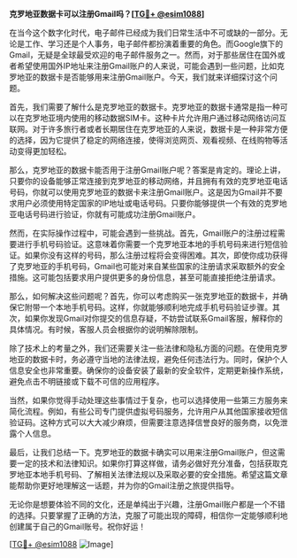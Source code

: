 **克罗地亚数据卡可以注册Gmail吗？[[TG💪+ @esim1088](https://t.me/s/esim1088)]**

在当今这个数字化时代，电子邮件已经成为我们日常生活中不可或缺的一部分。无论是工作、学习还是个人事务，电子邮件都扮演着重要的角色。而Google旗下的Gmail，无疑是全球最受欢迎的电子邮件服务之一。然而，对于那些居住在国外或者希望使用国外IP地址来注册Gmail账户的人来说，可能会遇到一些问题，比如克罗地亚的数据卡是否能够用来注册Gmail账户。今天，我们就来详细探讨这个问题。

首先，我们需要了解什么是克罗地亚的数据卡。克罗地亚的数据卡通常是指一种可以在克罗地亚境内使用的移动数据SIM卡。这种卡片允许用户通过移动网络访问互联网。对于许多旅行者或者长期居住在克罗地亚的人来说，数据卡是一种非常方便的选择，因为它提供了稳定的网络连接，使得浏览网页、观看视频、在线购物等活动变得更加轻松。

那么，克罗地亚的数据卡能否用于注册Gmail账户呢？答案是肯定的。理论上讲，只要你的设备能够正常连接到克罗地亚的移动网络，并且拥有有效的克罗地亚电话号码，你就可以使用克罗地亚的数据卡来注册Gmail账户。这是因为Gmail并不要求用户必须使用特定国家的IP地址或电话号码。只要你能够提供一个有效的克罗地亚电话号码进行验证，你就有可能成功注册Gmail账户。

然而，在实际操作过程中，可能会遇到一些挑战。首先，Gmail账户的注册过程需要进行手机号码验证。这意味着你需要一个克罗地亚本地的手机号码来进行短信验证。如果你没有这样的号码，那么注册过程将会变得困难。其次，即使你成功获得了克罗地亚的手机号码，Gmail也可能对来自某些国家的注册请求采取额外的安全措施。这可能包括要求用户提供更多的身份信息，甚至可能直接拒绝注册请求。

那么，如何解决这些问题呢？首先，你可以考虑购买一张克罗地亚的数据卡，并确保它附带一个本地手机号码。这样，你就能够顺利地完成手机号码验证步骤。其次，如果你发现Gmail对你提交的信息存疑，不妨尝试联系Gmail客服，解释你的具体情况。有时候，客服人员会根据你的说明解除限制。

除了技术上的考量之外，我们还需要关注一些法律和隐私方面的问题。在使用克罗地亚的数据卡时，务必遵守当地的法律法规，避免任何违法行为。同时，保护个人信息安全也非常重要。确保你的设备安装了最新的安全软件，定期更新操作系统，避免点击不明链接或下载不可信的应用程序。

当然，如果你觉得手动处理这些事情过于复杂，也可以选择使用一些第三方服务来简化流程。例如，有些公司专门提供虚拟号码服务，允许用户从其他国家接收短信验证码。这种方式可以大大减少麻烦，但需要注意选择信誉良好的服务商，以免泄露个人信息。

最后，让我们总结一下。克罗地亚的数据卡确实可以用来注册Gmail账户，但这需要一定的技术和法律知识。如果你打算这样做，请务必做好充分准备，包括获取克罗地亚本地手机号码、了解相关法律法规以及采取必要的安全措施。希望这篇文章能帮助你更好地理解这一话题，并为你的Gmail注册之旅提供指导。

无论你是想要体验不同的文化，还是单纯出于兴趣，注册Gmail账户都是一个不错的选择。只要掌握了正确的方法，克服了可能出现的障碍，相信你一定能够顺利地创建属于自己的Gmail账号。祝你好运！

[[TG💪+ @esim1088](https://t.me/s/esim1088) ![Image](https://i.postimg.cc/4NQfJmqS/Snipaste-2025-05-13-00-14-12.png)]